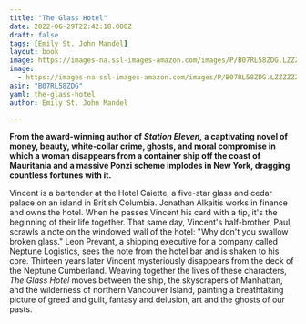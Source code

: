 ```yaml
---
title: "The Glass Hotel"
date: 2022-06-29T22:42:18.000Z
draft: false
tags: [Emily St. John Mandel]
layout: book
image: https://images-na.ssl-images-amazon.com/images/P/B07RL58ZDG.LZZZZZZZ.jpg
image: 
  - https://images-na.ssl-images-amazon.com/images/P/B07RL58ZDG.LZZZZZZZ.jpg
asin: "B07RL58ZDG"
yaml: the-glass-hotel
author: Emily St. John Mandel

---
```


**From the award-winning author of *Station Eleven,* a captivating novel of money, beauty, white-collar crime, ghosts, and moral compromise in which a woman disappears from a container ship off the coast of Mauritania and a massive Ponzi scheme implodes in New York, dragging countless fortunes with it.**  
  
Vincent is a bartender at the Hotel Caiette, a five-star glass and cedar palace on an island in British Columbia. Jonathan Alkaitis works in finance and owns the hotel. When he passes Vincent his card with a tip, it's the beginning of their life together. That same day, Vincent's half-brother, Paul, scrawls a note on the windowed wall of the hotel: "Why don't you swallow broken glass." Leon Prevant, a shipping executive for a company called Neptune Logistics, sees the note from the hotel bar and is shaken to his core. Thirteen years later Vincent mysteriously disappears from the deck of the Neptune Cumberland. Weaving together the lives of these characters, *The Glass Hotel* moves between the ship, the skyscrapers of Manhattan, and the wilderness of northern Vancouver Island, painting a breathtaking picture of greed and guilt, fantasy and delusion, art and the ghosts of our pasts.
